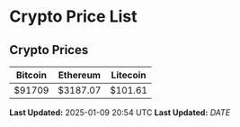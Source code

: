 # Crypto Price List

## Crypto Prices
| Bitcoin | Ethereum | Litecoin |
| ------- | -------- | -------- |
| $91709 | $3187.07 | $101.61 |
**Last Updated:** 2025-01-09 20:54 UTC
**Last Updated:** $DATE$
